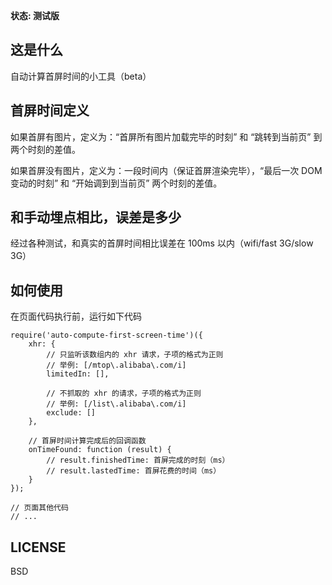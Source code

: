 **状态: 测试版**

## 这是什么

自动计算首屏时间的小工具（beta）

## 首屏时间定义

如果首屏有图片，定义为：“首屏所有图片加载完毕的时刻” 和 “跳转到当前页” 到  两个时刻的差值。

如果首屏没有图片，定义为：一段时间内（保证首屏渲染完毕），“最后一次 DOM 变动的时刻” 和 “开始调到到当前页” 两个时刻的差值。

## 和手动埋点相比，误差是多少

经过各种测试，和真实的首屏时间相比误差在 100ms 以内（wifi/fast 3G/slow 3G）

## 如何使用

在页面代码执行前，运行如下代码

```
require('auto-compute-first-screen-time')({
    xhr: {
        // 只监听该数组内的 xhr 请求，子项的格式为正则
        // 举例: [/mtop\.alibaba\.com/i]
        limitedIn: [],

        // 不抓取的 xhr 的请求，子项的格式为正则
        // 举例: [/list\.alibaba\.com/i]
        exclude: []
    },

    // 首屏时间计算完成后的回调函数
    onTimeFound: function (result) {
        // result.finishedTime: 首屏完成的时刻（ms）
        // result.lastedTime: 首屏花费的时间（ms）
    }
});

// 页面其他代码
// ...
```

## LICENSE

BSD